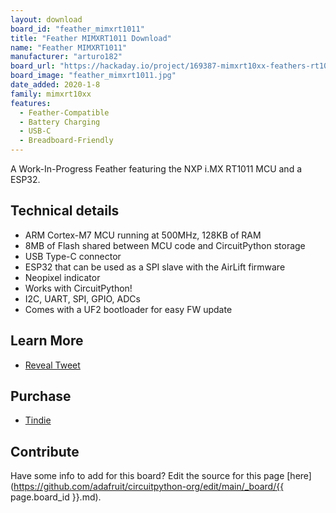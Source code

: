 ```yaml
---
layout: download
board_id: "feather_mimxrt1011"
title: "Feather MIMXRT1011 Download"
name: "Feather MIMXRT1011"
manufacturer: "arturo182"
board_url: "https://hackaday.io/project/169387-mimxrt10xx-feathers-rt1011-and-rt1062"
board_image: "feather_mimxrt1011.jpg"
date_added: 2020-1-8
family: mimxrt10xx
features:
  - Feather-Compatible
  - Battery Charging
  - USB-C
  - Breadboard-Friendly
---
```


A Work-In-Progress Feather featuring the NXP i.MX RT1011 MCU and a ESP32.

## Technical details

- ARM Cortex-M7 MCU running at 500MHz, 128KB of RAM
- 8MB of Flash shared between MCU code and CircuitPython storage
- USB Type-C connector
- ESP32 that can be used as a SPI slave with the AirLift firmware
- Neopixel indicator
- Works with CircuitPython!
- I2C, UART, SPI, GPIO, ADCs
- Comes with a UF2 bootloader for easy FW update

## Learn More
* [Reveal Tweet](https://twitter.com/arturo182/status/1199841134253682690)

## Purchase
* [Tindie](https://www.tindie.com/products/arturo182/nxp-mimxrt1011-feather-with-esp32/)

## Contribute

Have some info to add for this board? Edit the source for this page [here](https://github.com/adafruit/circuitpython-org/edit/main/_board/{{ page.board_id }}.md).

